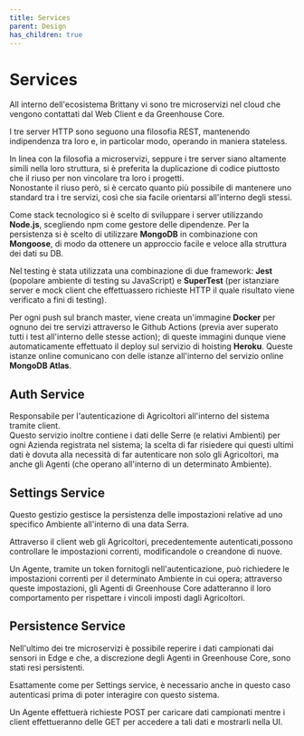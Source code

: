 ```yaml
---
title: Services
parent: Design
has_children: true
---
```


# Services

All interno dell'ecosistema Brittany vi sono tre microservizi nel cloud che vengono contattati dal Web Client e da Greenhouse Core.  

I tre server HTTP sono seguono una filosofia REST, mantenendo indipendenza tra loro e, in particolar modo, operando in maniera stateless.  

In linea con la filosofia a microservizi, seppure i tre server siano altamente simili nella loro struttura, si è preferita la duplicazione di codice piuttosto che il riuso per non vincolare tra loro i progetti.  
Nonostante il riuso però, si è cercato quanto più possibile di mantenere uno standard tra i tre servizi, così che sia facile orientarsi all'interno degli stessi.

Come stack tecnologico si è scelto di sviluppare i server utilizzando __Node.js__, scegliendo npm come gestore delle dipendenze. Per la persistenza si è scelto di utilizzare __MongoDB__ in combinazione con __Mongoose__, di modo da ottenere un approccio facile e veloce alla struttura dei dati su DB.  

Nel testing è stata utilizzata una combinazione di due framework: __Jest__ (popolare ambiente di testing su JavaScript) e __SuperTest__ (per istanziare server e mock client che effettuassero richieste HTTP il quale risultato viene verificato a fini di testing).  

Per ogni push sul branch master, viene creata un'immagine __Docker__ per ognuno dei tre servizi attraverso le Github Actions (previa aver superato tutti i test all'interno delle stesse action); di queste immagini dunque viene automaticamente effettuato il deploy sul servizio di hoisting __Heroku__. Queste istanze online comunicano con delle istanze all'interno del servizio online __MongoDB Atlas__.

## Auth Service
Responsabile per l'autenticazione di Agricoltori all'interno del sistema tramite client.  
Questo servizio inoltre contiene i dati delle Serre (e relativi Ambienti) per ogni Azienda registrata nel sistema; la scelta di far risiedere qui questi ultimi dati è dovuta alla necessità di far autenticare non solo gli Agricoltori, ma anche gli Agenti (che operano all'interno di un determinato Ambiente).

## Settings Service
Questo gestizio gestisce la persistenza delle impostazioni relative ad uno specifico Ambiente all'interno di una data Serra.  

Attraverso il client web gli Agricoltori, precedentemente autenticati,possono controllare le impostazioni correnti, modificandole o creandone di nuove.  

Un Agente, tramite un token fornitogli nell'autenticazione, può richiedere le impostazioni correnti per il determinato Ambiente in cui opera; attraverso queste impostazioni, gli Agenti di Greenhouse Core adatteranno il loro comportamento per rispettare i vincoli imposti dagli Agricoltori.

## Persistence Service
Nell'ultimo dei tre microservizi è possibile reperire i dati campionati dai sensori in Edge e che, a discrezione degli Agenti in Greenhouse Core, sono stati resi persistenti.  

Esattamente come per Settings service, è necessario anche in questo caso autenticasi prima di poter interagire con questo sistema.  

Un Agente effettuerà richieste POST per caricare dati campionati mentre i client effettueranno delle GET per accedere a tali dati e mostrarli nella UI.
